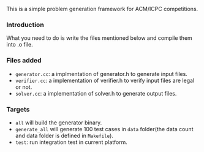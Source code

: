 This is a simple problem generation framework for ACM/ICPC competitions.

### Introduction
What you need to do is write the files mentioned below and compile them into .o file.

### Files added
  - `generator.cc`: a implmentation of generator.h to generate input files.
  - `verifier.cc`: a implementation of verifier.h to verify input files are legal or not.
  - `solver.cc`: a implementation of solver.h to generate output files.


### Targets
  - `all` will build the generator binary.
  - `generate_all` will generate 100 test cases in `data` folder(the 
data count and data folder is defined in `Makefile`).
  - `test`: run integration test in current platform.

